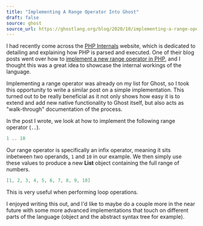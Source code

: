 ```yaml
---
title: "Implementing A Range Operator Into Ghost"
draft: false
source: ghost
source_url: https://ghostlang.org/blog/2020/10/implementing-a-range-operator-into-ghost
---
```


I had recently come across the [PHP Internals](https://phpinternals.net/) website, which is dedicated to detailing and explaining how PHP is parsed and executed. One of their blog posts went over how to [implement a new range operator in PHP](https://phpinternals.net/articles/implementing_a_range_operator_into_php), and I thought this was a great idea to showcase the internal workings of the language.

Implementing a range operator was already on my list for Ghost, so I took this opportunity to write a similar post on a simple implementation. This turned out to be really beneficial as it not only shows how easy it is to extend and add new native functionality to Ghost itself, but also acts as "walk-through" documentation of the process.

In the post I wrote, we look at how to implement the following range operator (`..`).

```go
1 .. 10
```

Our range operator is specifically an infix operator, meaning it sits inbetween two operands, `1` and `10` in our example. We then simply use these values to produce a new **List** object containing the full range of numbers.

```go
[1, 2, 3, 4, 5, 6, 7, 8, 9, 10]
```

This is very useful when performing loop operations.

I enjoyed writing this out, and I'd like to maybe do a couple more in the near future with some more advanced implementations that touch on different parts of the language (object and the abstract syntax tree for example).